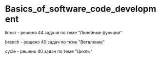 # Basics_of_software_code_development

linear - решено 44 задачи по теме "Линейные функции"

branch - решено 40 задач по теме "Ветвление"

cycle - решено 40 задач по теме "Циклы"
